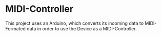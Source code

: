 # MIDI-Controller
This project uses an Arduino, which converts its incoming data to MIDI-Formated data in order to use the Device as a MIDI-Controller.
